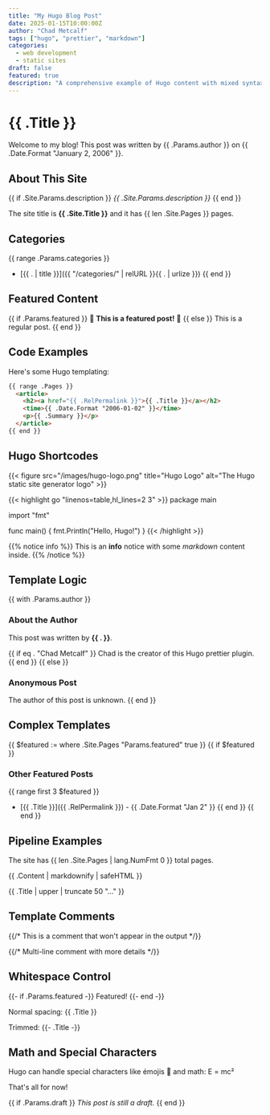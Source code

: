 ```yaml
---
title: "My Hugo Blog Post"
date: 2025-01-15T10:00:00Z
author: "Chad Metcalf"
tags: ["hugo", "prettier", "markdown"]
categories:
  - web development
  - static sites
draft: false
featured: true
description: "A comprehensive example of Hugo content with mixed syntax"
---
```


# {{ .Title }}

Welcome to my blog! This post was written by {{ .Params.author }} on {{ .Date.Format "January 2, 2006" }}.

## About This Site

{{ if .Site.Params.description }}
_{{ .Site.Params.description }}_
{{ end }}

The site title is **{{ .Site.Title }}** and it has {{ len .Site.Pages }} pages.

## Categories

{{ range .Params.categories }}

- [{{ . | title }}]({{ "/categories/" | relURL }}{{ . | urlize }})
  {{ end }}

## Featured Content

{{ if .Params.featured }}
🌟 **This is a featured post!** 🌟
{{ else }}
This is a regular post.
{{ end }}

## Code Examples

Here's some Hugo templating:

```html
{{ range .Pages }}
  <article>
    <h2><a href="{{ .RelPermalink }}">{{ .Title }}</a></h2>
    <time>{{ .Date.Format "2006-01-02" }}</time>
    <p>{{ .Summary }}</p>
  </article>
{{ end }}
```

## Hugo Shortcodes

{{< figure src="/images/hugo-logo.png" title="Hugo Logo" alt="The Hugo static site generator logo" >}}

{{< highlight go "linenos=table,hl_lines=2 3" >}}
package main

import "fmt"

func main() {
    fmt.Println("Hello, Hugo!")
}
{{< /highlight >}}

{{% notice info %}}
This is an **info** notice with some _markdown_ content inside.
{{% /notice %}}

## Template Logic

{{ with .Params.author }}

### About the Author

This post was written by **{{ . }}**.

{{ if eq . "Chad Metcalf" }}
Chad is the creator of this Hugo prettier plugin.
{{ end }}
{{ else }}

### Anonymous Post

The author of this post is unknown.
{{ end }}

## Complex Templates

{{ $featured := where .Site.Pages "Params.featured" true }}
{{ if $featured }}

### Other Featured Posts

{{ range first 3 $featured }}

- [{{ .Title }}]({{ .RelPermalink }}) - {{ .Date.Format "Jan 2" }}
  {{ end }}
  {{ end }}

## Pipeline Examples

The site has {{ len .Site.Pages | lang.NumFmt 0 }} total pages.

{{ .Content | markdownify | safeHTML }}

{{ .Title | upper | truncate 50 "..." }}

## Template Comments

{{/* This is a comment that won't appear in the output */}}

{{/*
Multi-line comment
with more details
*/}}

## Whitespace Control

{{- if .Params.featured -}}
Featured!
{{- end -}}

Normal spacing: {{ .Title }}

Trimmed: {{- .Title -}}

## Math and Special Characters

Hugo can handle special characters like émojis 🚀 and math: E = mc²

That's all for now!

{{ if .Params.draft }}
_This post is still a draft._
{{ end }}
